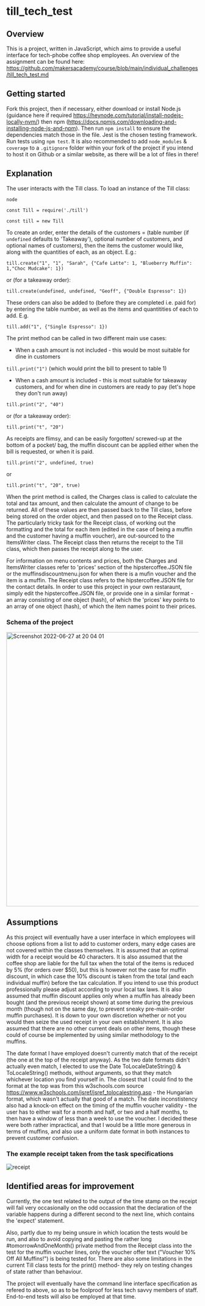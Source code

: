 # till_tech_test

## Overview
This is a project, written in JavaScript, which aims to provide a useful interface for tech-phobe coffee shop employees. An overview of the assignment can be found here: https://github.com/makersacademy/course/blob/main/individual_challenges/till_tech_test.md


## Getting started
Fork this project, then if necessary, either download or install Node.js (guidance here if required https://heynode.com/tutorial/install-nodejs-locally-nvm/) then npm (https://docs.npmjs.com/downloading-and-installing-node-js-and-npm). Then run `npm install` to ensure the dependencies match those in the file. Jest is the chosen testing framework. Run tests using `npm test`. It is also recommended to add `node_modules` & `coverage` to a `.gitignore` folder within your fork of the project if you intend to host it on Github or a similar website, as there will be a lot of files in there!


## Explanation
The user interacts with the Till class. To load an instance of the Till class:

`node`

`const Till = require('./till')`

`const till = new Till`

To create an order, enter the details of the customers = (table number (if `undefined` defaults to 'Takeaway'), optional number of customers, and optional names of customers), then the items the customer would like, along with the quantities of each, as an object. E.g.:

`till.create("1", "1", "Sarah", {"Cafe Latte": 1, "Blueberry Muffin": 1,"Choc Mudcake": 1})`


or (for a takeaway order):


`till.create(undefined, undefined, "Geoff", {"Double Espresso": 1})`


These orders can also be added to (before they are completed i.e. paid for) by entering the table number, as well as the items and quantitities of each to add. E.g.

`till.add("1", {"Single Espresso": 1})`



The print method can be called in two different main use cases: 
- When a cash amount is not included - this would be most suitable for dine in customers

`till.print("1")`
(which would print the bill to present to table 1)

- When a cash amount is included - this is most suitable for takeaway customers, and for when dine in customers are ready to pay (let's hope they don't run away)

`till.print("2", "40")`

or (for a takeaway order):

`till.print("t", "20")`


As receipts are flimsy, and can be easily forgotten/ screwed-up at the bottom of a pocket/ bag, the muffin discount can be applied either when the bill is requested, or when it is paid.

`till.print("2", undefined, true)`

or

`till.print("t", "20", true)`

When the print method is called, the Charges class is called to calculate the total and tax amount, and then calculate the amount of change to be returned. All of these values are then passed back to the Till class, before being stored on the order object, and then passed on to the Receipt class. The particularly tricky task for the Receipt class, of working out the formatting and the total for each item (edited in the case of being a muffin and the customer having a muffin voucher), are out-sourced to the ItemsWriter class. The Receipt class then returns the receipt to the Till class, which then passes the receipt along to the user.

For information on menu contents and prices, both the Charges and ItemsWriter classes refer to 'prices' section of the hipstercoffee.JSON file or the muffinsdiscountmenu.json for when there is a mufin voucher and the item is a muffin. The Receipt class refers to the hipstercoffee.JSON file for the contact details. In order to use this project in your own restaraunt, simply edit the hipstercoffee.JSON file, or provide one in a similar format - an array consisting of one object (hash), of which the 'prices' key points to an array of one object (hash), of which the item names point to their prices.

### Schema of the project
<img width="716" alt="Screenshot 2022-06-27 at 20 04 01" src="https://user-images.githubusercontent.com/98953155/176016708-39bd402f-d68a-48eb-b214-05963fc4269e.png">


## Assumptions
As this project will eventually have a user interface in which employees will choose options from a list to add to customer orders, many edge cases are not covered within the classes themselves. It is assumed that an optimal width for a receipt would be 40 characters. It is also assumed that the coffee shop are liable for the full tax when the total of the items is reduced by 5% (for orders over $50), but this is however not the case for muffin discount, in which case the 10% discount is taken from the total (and each individual muffin) before the tax calculation. If you intend to use this product professionally please adjust according to your local tax laws. It is also assumed that muffin discount applies only when a muffin has already been bought (and the previous receipt shown) at some time during the previous month (though not on the same day, to prevent sneaky pre-main-order muffin purchases). It is down to your own discretion whether or not you would then seize the used receipt in your own establishment. It is also assumed that there are no other current deals on other items, though these could of course be implemented by using similar methodology to the muffins.

The date format I have employed doesn't currently match that of the receipt (the one at the top of the receipt anyway). As the two date formats didn't actually even match, I elected to use the Date ToLocaleDateString() & ToLocaleString() methods, without arguments, so that they match whichever location you find yourself in. The closest that I could find to the format at the top was from this w3schools.com source https://www.w3schools.com/jsref/jsref_tolocalestring.asp - the Hungarian format, which wasn't actually that good of a match. The date inconstistency also had a knock-on effect on the timing of the muffin voucher validity -  the user has to either wait for a month and half, or two and a half months, to then have a window of less than a week to use the voucher. I decided these were both rather impractical, and that I would be a little more generous in terms of muffins, and also use a uniform date format in both instances to prevent customer confusion.


### The example receipt taken from the task specifications
![receipt](https://user-images.githubusercontent.com/98953155/170071613-31bc0f8d-c486-4992-8dda-fc90c1e2de3f.jpeg)


## Identified areas for improvement
Currently, the one test related to the output of the time stamp on the receipt will fail very occasionally on the odd occassion that the declaration of the variable happens during a different second to the next line, which contains the 'expect' statement. 

Also, partly due to my being unsure in which location the tests would be run, and also to avoid copying and pasting the rather long #tomorrowAndOneMonth() private method from the Receipt class into the test for the muffin voucher lines, only the voucher offer text ("Voucher 10% Off All Muffins!") is being tested for. There are also some limitations in the current Till class tests for the print() method- they rely on testing changes of state rather than behaviour.

The project will eventually have the command line interface specification as refered to above, so as to be foolproof for less tech savvy members of staff. End-to-end tests will also be employed at that time.

